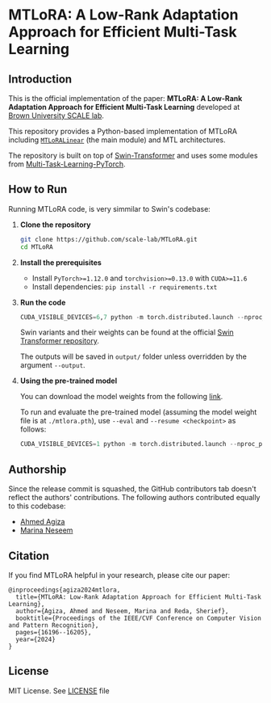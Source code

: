 # MTLoRA: A Low-Rank Adaptation Approach for Efficient Multi-Task Learning

## Introduction

This is the official implementation of the paper: **MTLoRA: A Low-Rank Adaptation Approach for Efficient Multi-Task Learning** developed at [Brown University SCALE lab](https://scale-lab.github.io).

This repository provides a Python-based implementation of MTLoRA including [`MTLoRALinear`](models/lora.py) (the main module) and MTL architectures. 

The repository is built on top of [Swin-Transformer](https://github.com/microsoft/Swin-Transformer) and uses some modules from [Multi-Task-Learning-PyTorch](https://github.com/SimonVandenhende/Multi-Task-Learning-PyTorch).


## How to Run

Running MTLoRA code, is very simmilar to Swin's codebase:

1. **Clone the repository**
    ```bash
    git clone https://github.com/scale-lab/MTLoRA.git
    cd MTLoRA
    ```

2. **Install the prerequisites**
    - Install `PyTorch>=1.12.0` and `torchvision>=0.13.0` with `CUDA>=11.6`
    - Install dependencies: `pip install -r requirements.txt`

3. **Run the code**
    ```python
    CUDA_VISIBLE_DEVICES=6,7 python -m torch.distributed.launch --nproc_per_node 2 --master_port 29501 main.py --cfg configs/mtlora/tiny_448/mtlora_tiny_448_r64_scale4_pertask_maml.yaml --pascal PASCAL_MT --tasks semseg,normals,sal,human_parts --batch-size 32 --ckpt-freq=20 --eval-freq=20 --epoch=300 --resume-backbone ./backbone/swin_tiny_patch4_window7_224.pth
    ```
    Swin variants and their weights can be found at the official [Swin Transformer repository](https://github.com/microsoft/Swin-Transformer). 
  
    The outputs will be saved in `output/` folder unless overridden by the argument `--output`.

4. **Using the pre-trained model**

    You can download the model weights from the following [link](https://drive.google.com/file/d/1AzzOgX6X0VFKyXUBXhwlgmba5NbPUq3m/view?usp=drive_link).

    To run and evaluate the pre-trained model (assuming the model weight file is at `./mtlora.pth`), use `--eval` and `--resume <checkpoint>` as follows:
    ```python
    CUDA_VISIBLE_DEVICES=1 python -m torch.distributed.launch --nproc_per_node 1 --master_port 29502 main.py --cfg configs/mtlora/tiny_448/mtlora_tiny_448_r64_scale4_pertask.yaml --pascal PASCAL_MT --tasks semseg,normals,sal,human_parts --batch-size 32 --resume ./mtlora.pth --eval
    ```
  
## Authorship
Since the release commit is squashed, the GitHub contributors tab doesn't reflect the authors' contributions. The following authors contributed equally to this codebase:
- [Ahmed Agiza](https://github.com/ahmed-agiza)
- [Marina Neseem](https://github.com/marina-neseem)

## Citation
If you find MTLoRA helpful in your research, please cite our paper:
```
@inproceedings{agiza2024mtlora,
  title={MTLoRA: Low-Rank Adaptation Approach for Efficient Multi-Task Learning},
  author={Agiza, Ahmed and Neseem, Marina and Reda, Sherief},
  booktitle={Proceedings of the IEEE/CVF Conference on Computer Vision and Pattern Recognition},
  pages={16196--16205},
  year={2024}
}
```

## License
MIT License. See [LICENSE](LICENSE) file
